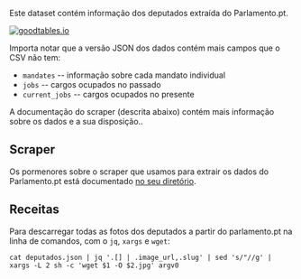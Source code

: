 Este dataset contém informação dos deputados extraída do Parlamento.pt.

[![goodtables.io](https://goodtables.io/badge/github/centraldedados/parlamento-deputados.svg)](https://goodtables.io/github/centraldedados/parlamento-deputados)

Importa notar que a versão JSON dos dados contém mais campos que o CSV não tem:

* `mandates` -- informação sobre cada mandato individual
* `jobs` -- cargos ocupados no passado
* `current_jobs` -- cargos ocupados no presente

A documentação do scraper (descrita abaixo) contém mais informação sobre os dados e a sua disposição..

## Scraper

Os pormenores sobre o scraper que usamos para extrair os dados do Parlamento.pt está documentado [no seu diretório](https://github.com/centraldedados/parlamento-deputados/blob/master/scripts/README.md).


Receitas
--------

Para descarregar todas as fotos dos deputados a partir do parlamento.pt na linha de comandos, com o `jq`, `xargs` e `wget`:

    cat deputados.json | jq '.[] | .image_url,.slug' | sed 's/"//g' | xargs -L 2 sh -c 'wget $1 -O $2.jpg' argv0
